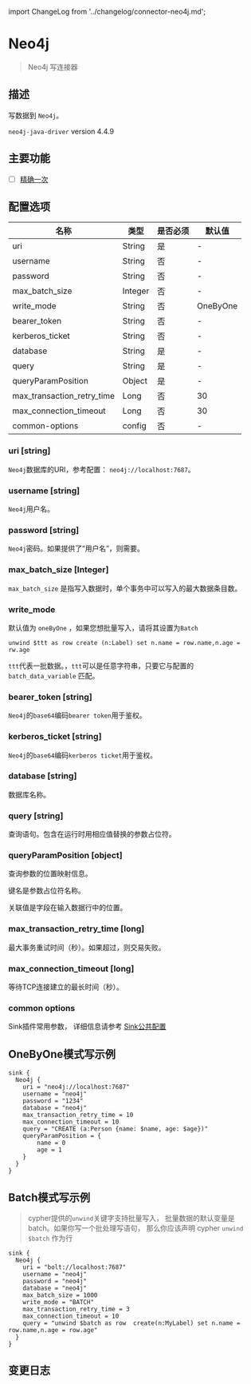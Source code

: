 import ChangeLog from '../changelog/connector-neo4j.md';

# Neo4j

> Neo4j 写连接器

## 描述

写数据到 `Neo4j`。

`neo4j-java-driver` version 4.4.9

## 主要功能

- [ ] [精确一次](../../concept/connector-v2-features.md)

## 配置选项

| 名称                         | 类型      | 是否必须 | 默认值      |
|----------------------------|---------|------|----------|
| uri                        | String  | 是    | -        |
| username                   | String  | 否    | -        |
| password                   | String  | 否   | -        |
| max_batch_size             | Integer | 否   | -        |
| write_mode                 | String  | 否   | OneByOne |
| bearer_token               | String  | 否   | -        |
| kerberos_ticket            | String  | 否   | -        |
| database                   | String  | 是    | -        |
| query                      | String  | 是    | -        |
| queryParamPosition         | Object  | 是    | -        |
| max_transaction_retry_time | Long    | 否   | 30       |
| max_connection_timeout     | Long    | 否   | 30       |
| common-options             | config  | 否   | -        |

### uri [string]

`Neo4j`数据库的URI，参考配置： `neo4j://localhost:7687`。

### username [string]

`Neo4j`用户名。

### password [string]

`Neo4j`密码。如果提供了“用户名”，则需要。

### max_batch_size [Integer]

`max_batch_size` 是指写入数据时，单个事务中可以写入的最大数据条目数。

### write_mode

默认值为 `oneByOne` ，如果您想批量写入，请将其设置为`Batch`

```cypher
unwind $ttt as row create (n:Label) set n.name = row.name,n.age = rw.age
```

`ttt`代表一批数据。，`ttt`可以是任意字符串，只要它与配置的`batch_data_variable` 匹配。

### bearer_token [string]

`Neo4j`的`base64`编码`bearer token`用于鉴权。

### kerberos_ticket [string]

`Neo4j`的`base64`编码`kerberos ticket`用于鉴权。

### database [string]

数据库名称。

### query [string]

查询语句。包含在运行时用相应值替换的参数占位符。

### queryParamPosition [object]

查询参数的位置映射信息。

键名是参数占位符名称。

关联值是字段在输入数据行中的位置。

### max_transaction_retry_time [long]

最大事务重试时间（秒）。如果超过，则交易失败。

### max_connection_timeout [long]

等待TCP连接建立的最长时间（秒）。

### common options

Sink插件常用参数， 详细信息请参考 [Sink公共配置](../sink-common-options.md)

## OneByOne模式写示例

```
sink {
  Neo4j {
    uri = "neo4j://localhost:7687"
    username = "neo4j"
    password = "1234"
    database = "neo4j"
    max_transaction_retry_time = 10
    max_connection_timeout = 10
    query = "CREATE (a:Person {name: $name, age: $age})"
    queryParamPosition = {
        name = 0
        age = 1
    }
  }
}
```

## Batch模式写示例
> cypher提供的`unwind`关键字支持批量写入，
> 批量数据的默认变量是batch。如果你写一个批处理写语句， 
> 那么你应该声明 cypher `unwind $batch` 作为行
```
sink {
  Neo4j {
    uri = "bolt://localhost:7687"
    username = "neo4j"
    password = "neo4j"
    database = "neo4j"
    max_batch_size = 1000
    write_mode = "BATCH"
    max_transaction_retry_time = 3
    max_connection_timeout = 10
    query = "unwind $batch as row  create(n:MyLabel) set n.name = row.name,n.age = row.age"
  }
}
```

## 变更日志

<ChangeLog />
